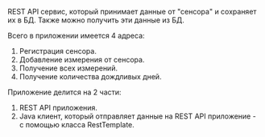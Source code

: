 REST API сервис, который принимает данные от
"сенсора" и сохраняет их в БД. Также можно получить эти данные из БД.

Всего в приложении имеется 4 адреса:
1. Регистрация сенсора.
2. Добавление измерения от сенсора.
3. Получение всех измерений.
4. Получение количества дождливых дней.

Приложение делится на 2 части:
1. REST API приложения.
2. Java клиент, который отправляет данные на REST API приложение - с помощью класса RestTemplate.
